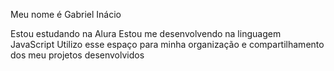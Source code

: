 Meu nome é Gabriel Inácio

Estou estudando na Alura
Estou me desenvolvendo na linguagem JavaScript
Utilizo esse espaço para minha organização e compartilhamento dos meu projetos desenvolvidos

